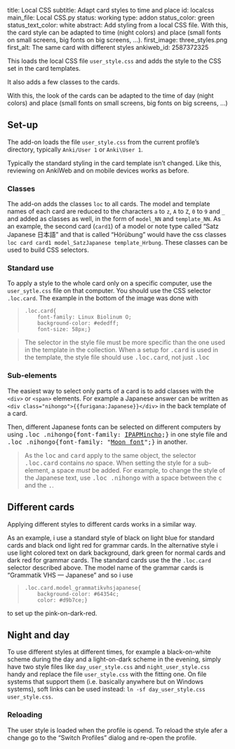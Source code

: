 title: Local CSS
subtitle: Adapt card styles to time and place
id: localcss
main_file: Local CSS.py
status: working
type: addon
status_color: green
status_text_color: white
abstract: Add styling from a local CSS file. With this, the card style can be adapted to time (night colors) and place (small fonts on small screens, big fonts on big screens, ...).
first_image: three_styles.png
first_alt: The same card with different styles
ankiweb_id: 2587372325

This loads the local CSS file `user_style.css` and adds the style to
the CSS set in the card templates.

It also adds a few classes to the cards.


With this, the look of the cards can be adapted to the time of day
(night colors) and place (small fonts on small screens, big fonts on
big screens, ...)

## Set-up

The add-on loads the file `user_style.css` from the current profile’s
directory, typically `Anki/User 1` or `Anki\User 1`.

Typically the standard styling in the card template isn’t
changed. Like this, reviewing on AnkiWeb and on mobile devices works
as before.

### Classes

The add-on adds the classes `loc` to all cards. The model and template
names of each card are reduced to the characters `a` to `z`, `A` to
`Z`, `0` to `9` and `_` and added as classes as well, in the form of
`model_NN` and `template_NN`. As an example, the second card (`card1`)
of a model or note type called “Satz Japanese 日本語” and that is
called “Hörübung” would have the css classes `loc card card1
model_SatzJapanese template_Hrbung`. These classes can be used to
build CSS selectors.

### Standard use

To apply a style to the whole card only on a specific computer, use the
`user_sytle.css` file on that computer. You should use the CSS selector
`.loc.card`. The example in the bottom of the image was done with
<blockquote><pre><code>.loc.card{
    font-family: Linux Biolinum O;
    background-color: #ededff;
    font-size: 58px;}</code></pre></blockquote>

<blockquote class=nb> The selector in the style file must be more
specific than the one used in the template in the collection. When a
setup for <tt>.card</tt> is used in the template, the style file should use
<tt>.loc.card</tt>, not just <tt>.loc</tt> </blockquote>


### Sub-elements

The easiest way to select only parts of a card is to add classes with
the `<div>` or `<span>` elements. For example a Japanese answer can be
written as `<div class="nihongo">{{furigana:Japanese}}</div>` in the
back template of a card.

Then, different Japanese fonts can be selected on different computers
by using <tt>.loc .nihongo{font-family:
[IPAPMincho](http://ossipedia.ipa.go.jp/ipafont/index.html);}</tt> in
one style file and <tt>.loc .nihongo{font-family:
"[Moon font](http://cooltext.com/Download-Font-%E6%9C%88+Moon)";}</tt>
in another.

<blockquote class=nb>
As the <tt>loc</tt> and <tt>card</tt> apply to the same object, the
selector <tt>.loc.card</tt> contains <em>no</em> space. When setting
the style for a sub-element, a space <em>must</em> be added. For
example, to change the style of the Japanese text, use <tt>.loc
.nihongo</tt> with a space between the <tt>c</tt> and the <tt>.</tt>.
</blockquote>


## Different cards

Applying different styles to different cards works in a similar way.

As an example, i use a standard style of black on light blue for
standard cards and black ond light red for grammar cards. In the
alternative style i use light colored text on dark background, dark
green for normal cards and dark red for grammar cards. The standard
cards use the the `.loc.card` selector described above. The model name
of the grammar cards is “Grammatik VHS — Japanese” and so i use
<blockquote><pre><code>.loc.card.model_grammatikvhsjapanese{
    background-color: #64354c;
    color: #d9b7ce;}</code></pre></blockquote>
to set up the pink-on-dark-red.


## Night and day

To use different styles at different times, for example a
black-on-white scheme during the day and a light-on-dark scheme in the
evening, simply have two style files like `day_user_style.css` and
`night_user_style.css` handy and replace the file `user_style.css`
with the fitting one. On file systems that support them (i.e. basically
anywhere but on Windows systems), soft links can be used instead: `ln
-sf day_user_style.css user_style.css`.

### Reloading

The user style is loaded when the profile is opend. To reload the
style afer a change go to the “Switch Profiles” dialog and re-open the
profile.
